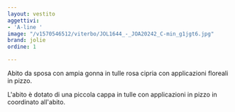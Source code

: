 ```yaml
---
layout: vestito
aggettivi:
- 'A-line '
image: "/v1570546512/viterbo/JOL1644_-_JOA20242_C-min_g1jgt6.jpg"
brand: jolie
ordine: 1

---
```

Abito da sposa con ampia gonna in tulle rosa cipria con applicazioni floreali in pizzo.

L'abito è dotato di una piccola cappa in tulle con applicazioni in pizzo in coordinato all'abito.